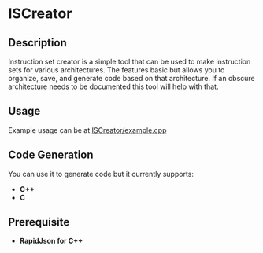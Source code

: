 # ISCreator

## Description

Instruction set creator is a simple tool that can be used to make instruction sets for various architectures.
The features basic but allows you to organize, save, and generate code based on that architecture.
If an obscure architecture needs to be documented this tool will help with that.

## Usage

Example usage can be at [ISCreator/example.cpp](ISCreator/example.cpp)

## Code Generation

You can use it to generate code but it currently supports:
* **C++**
* **C**

## Prerequisite

* **RapidJson for C++**
